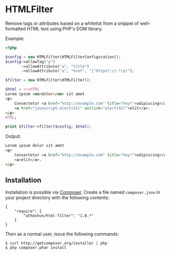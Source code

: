 HTMLFilter
==========

Remove tags or attributes based on a whitelist from a snippet of
well-formatted HTML text using PHP's DOM library.

Example:

```php
<?php

$config = new HTMLFilter\HTMLFilterConfiguration();
$config->allowTag("p")
       ->allowAttribute("a", "title")
       ->allowAttribute("a", "href", "|^https?://.*\$|");

$filter = new HTMLFilter\HTMLFilter();

$html = <<<HTML
Lorem ipsum <em>dolor</em> sit amet
<p>
    Consectetur <a href="http://example.com" title="hey!">adipiscing</a>
    <a href="javascript:alert(42)" onclick="alert(42)">elit</a>.
</p>
HTML;

print $filter->filter($config, $html);
```

Output:

```html
Lorem ipsum dolor sit amet
<p>
    Consectetur <a href="http://example.com" title="hey!">adipiscing</a>
    <a>elit</a>.
</p>
```

Installation
------------

Installation is possible via [Composer][composer]. Create a file named
`composer.json` in your project directory with the following contents:

  [composer]: http://getcomposer.org/

    {
        "require": {
            "athoshun/html-filter": "1.0.*"
        }
    }

Then as a normal user, issue the following commands:

    $ curl http://getcomposer.org/installer | php
    $ php composer.phar install
